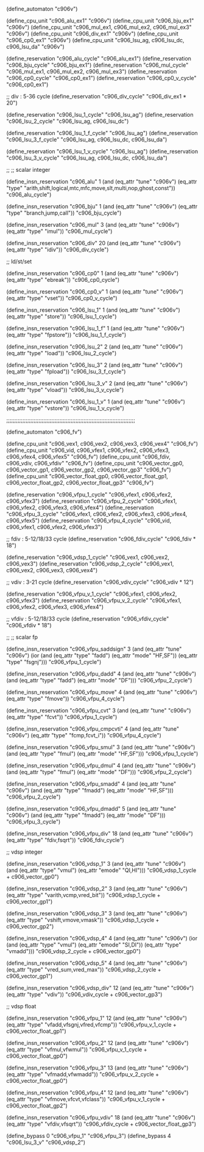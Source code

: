 
(define_automaton "c906v")

(define_cpu_unit "c906_alu_ex1" "c906v")
(define_cpu_unit "c906_bju_ex1" "c906v")
(define_cpu_unit "c906_mul_ex1, c906_mul_ex2, c906_mul_ex3" "c906v")
(define_cpu_unit "c906_div_ex1" "c906v")
(define_cpu_unit "c906_cp0_ex1" "c906v")
(define_cpu_unit "c906_lsu_ag, c906_lsu_dc, c906_lsu_da" "c906v")

(define_reservation "c906_alu_cycle" "c906_alu_ex1")
(define_reservation "c906_bju_cycle" "c906_bju_ex1")
(define_reservation "c906_mul_cycle"
		    "c906_mul_ex1, c906_mul_ex2, c906_mul_ex3")
(define_reservation "c906_cp0_cycle" "c906_cp0_ex1")
(define_reservation "c906_cp0_v_cycle" "c906_cp0_ex1")

;; div : 5-36 cycle
(define_reservation "c906_div_cycle" "c906_div_ex1 * 20")

(define_reservation "c906_lsu_1_cycle" "c906_lsu_ag")
(define_reservation "c906_lsu_2_cycle" "c906_lsu_ag, c906_lsu_dc")

(define_reservation "c906_lsu_1_f_cycle" "c906_lsu_ag")
(define_reservation "c906_lsu_3_f_cycle" "c906_lsu_ag, c906_lsu_dc, c906_lsu_da")

(define_reservation "c906_lsu_1_v_cycle" "c906_lsu_ag")
(define_reservation "c906_lsu_3_v_cycle"
		    "c906_lsu_ag, c906_lsu_dc, c906_lsu_da")

;;
;; scalar integer

(define_insn_reservation "c906_alu" 1
  (and (eq_attr "tune" "c906v")
       (eq_attr "type" "arith,shift,logical,mtc,mfc,move,slt,multi,nop,ghost,const"))
  "c906_alu_cycle")

(define_insn_reservation "c906_bju" 1
  (and (eq_attr "tune" "c906v")
       (eq_attr "type" "branch,jump,call"))
  "c906_bju_cycle")

(define_insn_reservation "c906_mul" 3
  (and (eq_attr "tune" "c906v")
       (eq_attr "type" "imul"))
  "c906_mul_cycle")

(define_insn_reservation "c906_div" 20
  (and (eq_attr "tune" "c906v")
       (eq_attr "type" "idiv"))
  "c906_div_cycle")

;; ld/st/set

(define_insn_reservation "c906_cp0" 1
  (and (eq_attr "tune" "c906v")
       (eq_attr "type" "ebreak"))
  "c906_cp0_cycle")

(define_insn_reservation "c906_cp0_v" 1
  (and (eq_attr "tune" "c906v")
       (eq_attr "type" "vset"))
  "c906_cp0_v_cycle")

(define_insn_reservation "c906_lsu_1" 1
  (and (eq_attr "tune" "c906v")
       (eq_attr "type" "store"))
  "c906_lsu_1_cycle")

(define_insn_reservation "c906_lsu_1_f" 1
  (and (eq_attr "tune" "c906v")
       (eq_attr "type" "fpstore"))
  "c906_lsu_1_f_cycle")

(define_insn_reservation "c906_lsu_2" 2
  (and (eq_attr "tune" "c906v")
       (eq_attr "type" "load"))
  "c906_lsu_2_cycle")

(define_insn_reservation "c906_lsu_3" 2
  (and (eq_attr "tune" "c906v")
       (eq_attr "type" "fpload"))
  "c906_lsu_3_f_cycle")

(define_insn_reservation "c906_lsu_3_v" 2
  (and (eq_attr "tune" "c906v")
       (eq_attr "type" "vload"))
  "c906_lsu_3_v_cycle")

(define_insn_reservation "c906_lsu_1_v" 1
  (and (eq_attr "tune" "c906v")
       (eq_attr "type" "vstore"))
  "c906_lsu_1_v_cycle")

;;;;;;;;;;;;;;;;;;;;;;;;;;;;;;;;;;;;;;;;;;;;;;;;;;;;;;;;;;;;;;;;;;;;;;;;;;;;;;;;

(define_automaton "c906_fv")

(define_cpu_unit "c906_vex1, c906_vex2, c906_vex3, c906_vex4" "c906_fv")
(define_cpu_unit "c906_vid, c906_vfex1, c906_vfex2, c906_vfex3, c906_vfex4, c906_vfex5" "c906_fv")
(define_cpu_unit "c906_fdiv, c906_vdiv, c906_vfdiv" "c906_fv")
(define_cpu_unit "c906_vector_gp0, c906_vector_gp1, c906_vector_gp2, c906_vector_gp3" "c906_fv")
(define_cpu_unit "c906_vector_float_gp0, c906_vector_float_gp1, c906_vector_float_gp2, c906_vector_float_gp3" "c906_fv")

(define_reservation "c906_vfpu_1_cycle" "c906_vfex1, c906_vfex2, c906_vfex3")
(define_reservation "c906_vfpu_2_cycle" "c906_vfex1, c906_vfex2, c906_vfex3, c906_vfex4")
(define_reservation "c906_vfpu_3_cycle"
		    "c906_vfex1, c906_vfex2, c906_vfex3, c906_vfex4, c906_vfex5")
(define_reservation "c906_vfpu_4_cycle" "c906_vid, c906_vfex1, c906_vfex2, c906_vfex3")

;; fdiv : 5-12/18/33  cycle
(define_reservation "c906_fdiv_cycle" "c906_fdiv * 18")

(define_reservation "c906_vdsp_1_cycle"
		    "c906_vex1, c906_vex2, c906_vex3")
(define_reservation "c906_vdsp_2_cycle"
		    "c906_vex1, c906_vex2, c906_vex3, c906_vex4")

;; vdiv : 3-21  cycle
(define_reservation "c906_vdiv_cycle" "c906_vdiv * 12")

(define_reservation "c906_vfpu_v_1_cycle"
		    "c906_vfex1, c906_vfex2, c906_vfex3")
(define_reservation "c906_vfpu_v_2_cycle"
		    "c906_vfex1, c906_vfex2, c906_vfex3, c906_vfex4")

;; vfdiv : 5-12/18/33  cycle
(define_reservation "c906_vfdiv_cycle" "c906_vfdiv * 18")

;;
;; scalar fp

(define_insn_reservation "c906_vfpu_saddsign" 3
  (and (eq_attr "tune" "c906v")
       (ior (and (eq_attr "type" "fadd")
		 (eq_attr "mode" "HF,SF"))
	    (eq_attr "type" "fsgnj")))
  "c906_vfpu_1_cycle")

(define_insn_reservation "c906_vfpu_dadd" 4
  (and (eq_attr "tune" "c906v")
       (and (eq_attr "type" "fadd")
	    (eq_attr "mode" "DF")))
  "c906_vfpu_2_cycle")

(define_insn_reservation "c906_vfpu_move" 4
  (and (eq_attr "tune" "c906v")
       (eq_attr "type" "fmove"))
  "c906_vfpu_4_cycle")

(define_insn_reservation "c906_vfpu_cvt" 3
  (and (eq_attr "tune" "c906v")
       (eq_attr "type" "fcvt"))
  "c906_vfpu_1_cycle")

(define_insn_reservation "c906_vfpu_cmpcvti" 4
  (and (eq_attr "tune" "c906v")
       (eq_attr "type" "fcmp,fcvt_i"))
  "c906_vfpu_4_cycle")

(define_insn_reservation "c906_vfpu_smul" 3
  (and (eq_attr "tune" "c906v")
       (and (eq_attr "type" "fmul")
	    (eq_attr "mode" "HF,SF")))
  "c906_vfpu_1_cycle")

(define_insn_reservation "c906_vfpu_dmul" 4
  (and (eq_attr "tune" "c906v")
       (and (eq_attr "type" "fmul")
	    (eq_attr "mode" "DF")))
  "c906_vfpu_2_cycle")

(define_insn_reservation "c906_vfpu_smadd" 4
  (and (eq_attr "tune" "c906v")
       (and (eq_attr "type" "fmadd")
	    (eq_attr "mode" "HF,SF")))
  "c906_vfpu_2_cycle")

(define_insn_reservation "c906_vfpu_dmadd" 5
  (and (eq_attr "tune" "c906v")
       (and (eq_attr "type" "fmadd")
	    (eq_attr "mode" "DF")))
  "c906_vfpu_3_cycle")

(define_insn_reservation "c906_vfpu_div" 18
  (and (eq_attr "tune" "c906v")
       (eq_attr "type" "fdiv,fsqrt"))
  "c906_fdiv_cycle")

;; vdsp integer

(define_insn_reservation "c906_vdsp_1" 3
  (and (eq_attr "tune" "c906v")
       (and (eq_attr "type" "vmul")
	    (eq_attr "emode" "QI,HI")))
  "c906_vdsp_1_cycle + c906_vector_gp0")

(define_insn_reservation "c906_vdsp_2" 3
  (and (eq_attr "tune" "c906v")
       (eq_attr "type" "varith,vcmp,vred_bit"))
  "c906_vdsp_1_cycle + c906_vector_gp1")

(define_insn_reservation "c906_vdsp_3" 3
  (and (eq_attr "tune" "c906v")
       (eq_attr "type" "vshift,vmove,vmask"))
  "c906_vdsp_1_cycle + c906_vector_gp2")

(define_insn_reservation "c906_vdsp_4" 4
  (and (eq_attr "tune" "c906v")
       (ior (and (eq_attr "type" "vmul")
		 (eq_attr "emode" "SI,DI"))
	    (eq_attr "type" "vmadd")))
  "c906_vdsp_2_cycle + c906_vector_gp0")

(define_insn_reservation "c906_vdsp_5" 4
  (and (eq_attr "tune" "c906v")
       (eq_attr "type" "vred_sum,vred_max"))
  "c906_vdsp_2_cycle + c906_vector_gp1")

(define_insn_reservation "c906_vdsp_div" 12
  (and (eq_attr "tune" "c906v")
       (eq_attr "type" "vdiv"))
  "c906_vdiv_cycle + c906_vector_gp3")

;; vdsp float

(define_insn_reservation "c906_vfpu_1" 12
  (and (eq_attr "tune" "c906v")
       (eq_attr "type" "vfadd,vfsgnj,vfred,vfcmp"))
  "c906_vfpu_v_1_cycle + c906_vector_float_gp1")

(define_insn_reservation "c906_vfpu_2" 12
  (and (eq_attr "tune" "c906v")
       (eq_attr "type" "vfmul,vfwmul"))
  "c906_vfpu_v_1_cycle + c906_vector_float_gp0")

(define_insn_reservation "c906_vfpu_3" 13
  (and (eq_attr "tune" "c906v")
       (eq_attr "type" "vfmadd,vfwmadd"))
  "c906_vfpu_v_2_cycle + c906_vector_float_gp0")

(define_insn_reservation "c906_vfpu_4" 12
  (and (eq_attr "tune" "c906v")
       (eq_attr "type" "vfmove,vfcvt,vfclass"))
  "c906_vfpu_v_1_cycle + c906_vector_float_gp2")

(define_insn_reservation "c906_vfpu_vdiv" 18
  (and (eq_attr "tune" "c906v")
       (eq_attr "type" "vfdiv,vfsqrt"))
  "c906_vfdiv_cycle + c906_vector_float_gp3")

(define_bypass 0 "c906_vfpu_1" "c906_vfpu_3")
(define_bypass 4 "c906_lsu_3_v" "c906_vdsp_2")
